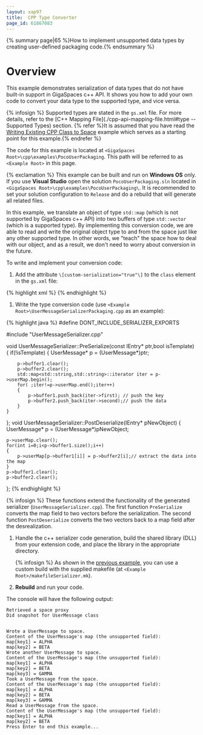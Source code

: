 ```yaml
---
layout: xap97
title:  CPP Type Converter
page_id: 61867083
---
```


{% summary page|65 %}How to implement unsupported data types by creating user-defined packaging code.{% endsummary %}

# Overview

This example demonstrates serialization of data types that do not have built-in support in GigaSpaces c++ API. It shows you how to add your own code to convert your data type to the supported type, and vice versa.

{% infosign %} Supported types are stated in the `gs.xml` file. For more details, refer to the [C++ Mapping File](./cpp-api-mapping-file.html#type -- Supported Types) section.
{% refer %}It is assumed that you have read the [Writing Existing CPP Class to Space](./writing-existing-cpp-class-to-space.html) example which serves as a starting point for this example.{% endrefer %}

The code for this example is located at `<GigaSpaces Root>\cpp\examples\PocoUserPackaging`. This path will be referred to as `<Example Root>` in this page.

{% exclamation %} This example can be built and run on **Windows OS** only. If you use **Visual Studio** open the solution `PocoUserPackaging.sln` located in `<GigaSpaces Root>\cpp\examples\PocoUserPackaging\`. It is recommended to set your solution configuration to `Release` and do a rebuild that will generate all related files.

In this example, we translate an object of type `std::map` (which is not supported by GigaSpaces c++ API) into two buffers of type `std::vector` (which is a supported type).
By implementing this conversion code, we are able to read and write the original object type to and from the space just like any other supported type. In other words, we "teach" the space how to deal with our object, and as a result, we don't need to worry about conversion in the future.

To write and implement your conversion code:

1. Add the attribute `\[custom-serialization="true"\]` to the `class` element in the `gs.xml` file:

{% highlight xml %}
<class name="UserMessage" custom-serialization="true" persist="false" replicate="false" fifo="false" >
{% endhighlight %}

1. Write the type conversion code (use `<Example Root>\UserMessageSerializerPackaging.cpp` as an example):

{% highlight java %}
#define DONT_INCLUDE_SERIALIZER_EXPORTS

#include "UserMessageSerializer.cpp"

void	UserMessageSerializer::PreSerialize(const IEntry* ptr,bool isTemplate)
{
	if(!isTemplate)
	{
		UserMessage* p = (UserMessage*)ptr;

		p->buffer1.clear();
		p->buffer2.clear();
		std::map<std::string,std::string>::iterator iter = p->userMap.begin();
		for( ;iter!=p->userMap.end();iter++)
		{
			p->buffer1.push_back(iter->first); // push the key
			p->buffer2.push_back(iter->second);// push the data
		}
	}
};
void	UserMessageSerializer::PostDeserialize(IEntry* pNewObject)
{
	UserMessage* p = (UserMessage*)pNewObject;

	p->userMap.clear();
	for(int i=0;i<p->buffer1.size();i++)
	{
		p->userMap[p->buffer1[i]] = p->buffer2[i];// extract the data into the map
	}
	p->buffer1.clear();
	p->buffer2.clear();

};
{% endhighlight %}

{% infosign %} These functions extend the functionality of the generated serializer (`UserMessageSerializer.cpp`). The first function `PreSerialize` converts the map field to two vectors before the serialization. The second function `PostDeserialize` converts the two vectors back to a map field after the desrealization.

1. Handle the c++ serializer code generation, build the shared library (DLL) from your extension code, and place the library in the appropriate directory.

    {% infosign %} As shown in the [previous example](./writing-existing-cpp-class-to-space.html), you can use a custom build with the supplied makefile (at `<Example Root>/makefileSerializer.mk`).

1. **Rebuild** and run your code.

The console will have the following output:


    Retrieved a space proxy
    Did snapshot for UserMessage class


    Wrote a UserMessage to space.
    Content of the UserMessage's map (the unsupported field):
    map[key1] = ALPHA
    map[key2] = BETA
    Wrote another UserMessage to space.
    Content of the UserMessage's map (the unsupported field):
    map[key1] = ALPHA
    map[key2] = BETA
    map[key3] = GAMMA
    Took a UserMessage from the space.
    Content of the UserMessage's map (the unsupported field):
    map[key1] = ALPHA
    map[key2] = BETA
    map[key3] = GAMMA
    Read a UserMessage from the space.
    Content of the UserMessage's map (the unsupported field):
    map[key1] = ALPHA
    map[key2] = BETA
    Press Enter to end this example...
